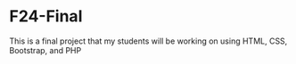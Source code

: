 # F24-Final
This is a final project that my students will be working on using HTML, CSS, Bootstrap, and PHP
